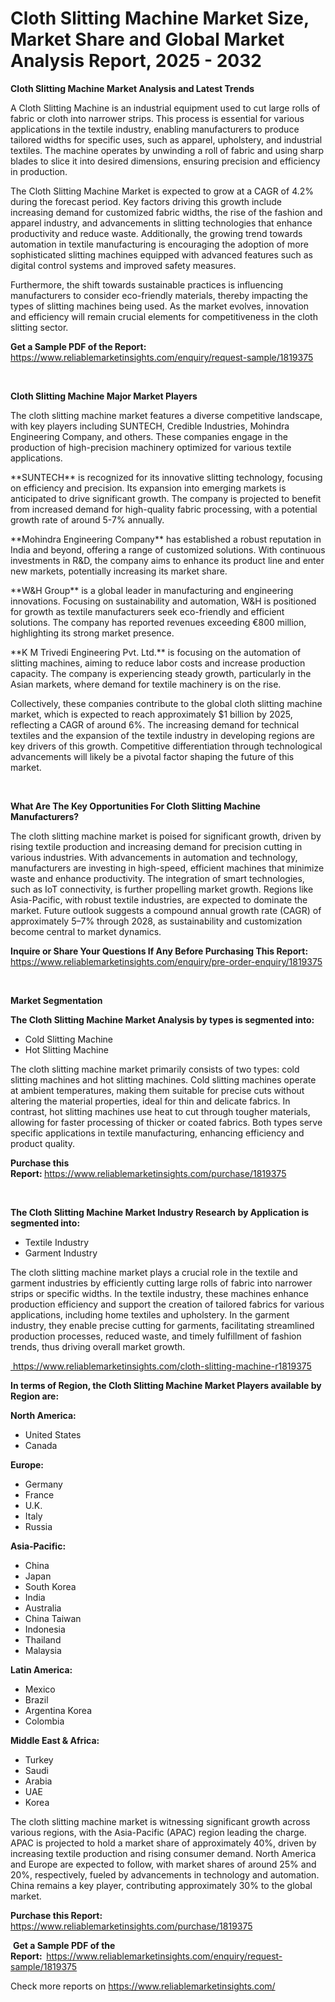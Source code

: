 <p><h1>Cloth Slitting Machine Market Size, Market Share and Global Market Analysis Report, 2025 - 2032</h1></p><p><strong>Cloth Slitting Machine Market Analysis and Latest Trends</strong></p>
<p><p>A Cloth Slitting Machine is an industrial equipment used to cut large rolls of fabric or cloth into narrower strips. This process is essential for various applications in the textile industry, enabling manufacturers to produce tailored widths for specific uses, such as apparel, upholstery, and industrial textiles. The machine operates by unwinding a roll of fabric and using sharp blades to slice it into desired dimensions, ensuring precision and efficiency in production.</p><p>The Cloth Slitting Machine Market is expected to grow at a CAGR of 4.2% during the forecast period. Key factors driving this growth include increasing demand for customized fabric widths, the rise of the fashion and apparel industry, and advancements in slitting technologies that enhance productivity and reduce waste. Additionally, the growing trend towards automation in textile manufacturing is encouraging the adoption of more sophisticated slitting machines equipped with advanced features such as digital control systems and improved safety measures.</p><p>Furthermore, the shift towards sustainable practices is influencing manufacturers to consider eco-friendly materials, thereby impacting the types of slitting machines being used. As the market evolves, innovation and efficiency will remain crucial elements for competitiveness in the cloth slitting sector.</p></p>
<p><strong>Get a Sample PDF of the Report:&nbsp;</strong> <a href="https://www.reliablemarketinsights.com/enquiry/request-sample/1819375?utm_campaign=2102&utm_medium=2&utm_source=Github&utm_content=ia&utm_term=09042025&utm_id=cloth-slitting-machine">https://www.reliablemarketinsights.com/enquiry/request-sample/1819375</a></p>
<p>&nbsp;</p>
<p><strong>Cloth Slitting Machine Major Market Players</strong></p>
<p><p>The cloth slitting machine market features a diverse competitive landscape, with key players including SUNTECH, Credible Industries, Mohindra Engineering Company, and others. These companies engage in the production of high-precision machinery optimized for various textile applications.</p><p>**SUNTECH** is recognized for its innovative slitting technology, focusing on efficiency and precision. Its expansion into emerging markets is anticipated to drive significant growth. The company is projected to benefit from increased demand for high-quality fabric processing, with a potential growth rate of around 5-7% annually.</p><p>**Mohindra Engineering Company** has established a robust reputation in India and beyond, offering a range of customized solutions. With continuous investments in R&D, the company aims to enhance its product line and enter new markets, potentially increasing its market share.</p><p>**W&H Group** is a global leader in manufacturing and engineering innovations. Focusing on sustainability and automation, W&H is positioned for growth as textile manufacturers seek eco-friendly and efficient solutions. The company has reported revenues exceeding €800 million, highlighting its strong market presence.</p><p>**K M Trivedi Engineering Pvt. Ltd.** is focusing on the automation of slitting machines, aiming to reduce labor costs and increase production capacity. The company is experiencing steady growth, particularly in the Asian markets, where demand for textile machinery is on the rise.</p><p>Collectively, these companies contribute to the global cloth slitting machine market, which is expected to reach approximately $1 billion by 2025, reflecting a CAGR of around 6%. The increasing demand for technical textiles and the expansion of the textile industry in developing regions are key drivers of this growth. Competitive differentiation through technological advancements will likely be a pivotal factor shaping the future of this market.</p></p>
<p>&nbsp;</p>
<p><strong>What Are The Key Opportunities For Cloth Slitting Machine Manufacturers?</strong></p>
<p><p>The cloth slitting machine market is poised for significant growth, driven by rising textile production and increasing demand for precision cutting in various industries. With advancements in automation and technology, manufacturers are investing in high-speed, efficient machines that minimize waste and enhance productivity. The integration of smart technologies, such as IoT connectivity, is further propelling market growth. Regions like Asia-Pacific, with robust textile industries, are expected to dominate the market. Future outlook suggests a compound annual growth rate (CAGR) of approximately 5–7% through 2028, as sustainability and customization become central to market dynamics.</p></p>
<p><strong>Inquire or Share Your Questions If Any Before Purchasing This Report:</strong> <a href="https://www.reliablemarketinsights.com/enquiry/pre-order-enquiry/1819375?utm_campaign=2102&utm_medium=2&utm_source=Github&utm_content=ia&utm_term=09042025&utm_id=cloth-slitting-machine">https://www.reliablemarketinsights.com/enquiry/pre-order-enquiry/1819375</a></p>
<p>&nbsp;</p>
<p><strong>Market Segmentation</strong></p>
<p><strong>The Cloth Slitting Machine Market Analysis by types is segmented into:</strong></p>
<p><ul><li>Cold Slitting Machine</li><li>Hot Slitting Machine</li></ul></p>
<p><p>The cloth slitting machine market primarily consists of two types: cold slitting machines and hot slitting machines. Cold slitting machines operate at ambient temperatures, making them suitable for precise cuts without altering the material properties, ideal for thin and delicate fabrics. In contrast, hot slitting machines use heat to cut through tougher materials, allowing for faster processing of thicker or coated fabrics. Both types serve specific applications in textile manufacturing, enhancing efficiency and product quality.</p></p>
<p><strong>Purchase this Report:&nbsp;</strong><a href="https://www.reliablemarketinsights.com/purchase/1819375?utm_campaign=2102&utm_medium=2&utm_source=Github&utm_content=ia&utm_term=09042025&utm_id=cloth-slitting-machine">https://www.reliablemarketinsights.com/purchase/1819375</a></p>
<p>&nbsp;</p>
<p><strong>The Cloth Slitting Machine Market Industry Research by Application is segmented into:</strong></p>
<p><ul><li>Textile Industry</li><li>Garment Industry</li></ul></p>
<p><p>The cloth slitting machine market plays a crucial role in the textile and garment industries by efficiently cutting large rolls of fabric into narrower strips or specific widths. In the textile industry, these machines enhance production efficiency and support the creation of tailored fabrics for various applications, including home textiles and upholstery. In the garment industry, they enable precise cutting for garments, facilitating streamlined production processes, reduced waste, and timely fulfillment of fashion trends, thus driving overall market growth.</p></p>
<p><a href="https://www.reliablemarketinsights.com/cloth-slitting-machine-r1819375?utm_campaign=2102&utm_medium=2&utm_source=Github&utm_content=ia&utm_term=09042025&utm_id=cloth-slitting-machine">&nbsp;https://www.reliablemarketinsights.com/cloth-slitting-machine-r1819375</a></p>
<p><strong>In terms of Region, the Cloth Slitting Machine Market Players available by Region are:</strong></p>
<p>
    <p> <strong> North America: </strong>
        <ul>
            <li>United States</li>
            <li>Canada</li>
        </ul>
        </p> 
    <p> <strong> Europe: </strong>
        <ul>
            <li>Germany</li>
            <li>France</li>
            <li>U.K.</li>
            <li>Italy</li>
            <li>Russia</li>
        </ul>
        </p> 
    <p> <strong> Asia-Pacific: </strong>
        <ul>
            <li>China</li>
            <li>Japan</li>
            <li>South Korea</li>
            <li>India</li>
            <li>Australia</li>
            <li>China Taiwan</li>
            <li>Indonesia</li>
            <li>Thailand</li>
            <li>Malaysia</li>
        </ul>
        </p> 
    <p> <strong> Latin America: </strong>
        <ul>
            <li>Mexico</li>
            <li>Brazil</li>
            <li>Argentina Korea</li>
            <li>Colombia</li>
        </ul>
        </p> 
    <p> <strong> Middle East & Africa: </strong>
        <ul>
            <li>Turkey</li>
            <li>Saudi</li>
            <li>Arabia</li>
            <li>UAE</li>
            <li>Korea</li>
        </ul>
    </p>
    </p>
<p><p>The cloth slitting machine market is witnessing significant growth across various regions, with the Asia-Pacific (APAC) region leading the charge. APAC is projected to hold a market share of approximately 40%, driven by increasing textile production and rising consumer demand. North America and Europe are expected to follow, with market shares of around 25% and 20%, respectively, fueled by advancements in technology and automation. China remains a key player, contributing approximately 30% to the global market.</p></p>
<p><strong>Purchase this Report: </strong><a href="https://www.reliablemarketinsights.com/purchase/1819375?utm_campaign=2102&utm_medium=2&utm_source=Github&utm_content=ia&utm_term=09042025&utm_id=cloth-slitting-machine">https://www.reliablemarketinsights.com/purchase/1819375</a></p>
<p>&nbsp;<strong>Get a Sample PDF of the Report:&nbsp;&nbsp;</strong><a href="https://www.reliablemarketinsights.com/enquiry/request-sample/1819375?utm_campaign=2102&utm_medium=2&utm_source=Github&utm_content=ia&utm_term=09042025&utm_id=cloth-slitting-machine">https://www.reliablemarketinsights.com/enquiry/request-sample/1819375</a></p>
<p><strong></strong></p>
<p>Check more reports on <a href="https://www.reliablemarketinsights.com/?utm_campaign=2102&utm_medium=2&utm_source=Github&utm_content=ia&utm_term=09042025&utm_id=cloth-slitting-machine">https://www.reliablemarketinsights.com/</a></p>
